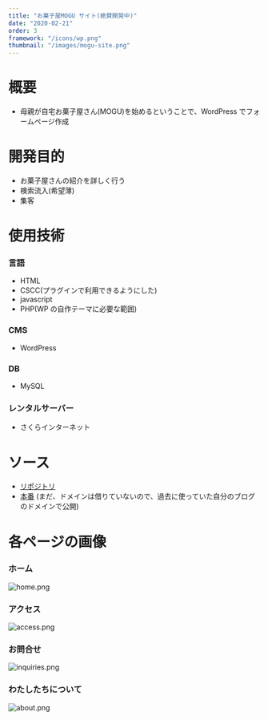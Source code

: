 ```yaml
---
title: "お菓子屋MOGU サイト(絶賛開発中)"
date: "2020-02-21"
order: 3
framework: "/icons/wp.png"
thumbnail: "/images/mogu-site.png"
---
```


# 概要

- 母親が自宅お菓子屋さん(MOGU)を始めるということで、WordPress でフォームページ作成

# 開発目的

- お菓子屋さんの紹介を詳しく行う
- 検索流入(希望薄)
- 集客

# 使用技術

### 言語

- HTML
- CSCC(プラグインで利用できるようにした)
- javascript
- PHP(WP の自作テーマに必要な範囲)

### CMS

- WordPress

### DB

- MySQL

### レンタルサーバー

- さくらインターネット

# ソース

- [リポジトリ](https://github.com/kaity-kaity/WP-Mogu)
- [本番](http://kaity-blog.com/) (まだ、ドメインは借りていないので、過去に使っていた自分のブログのドメインで公開)

# 各ページの画像

### ホーム

![home.png](/images/mogu-site/home.png)

### アクセス

![access.png](/images/mogu-site/access.png)

### お問合せ

![inquiries.png](/images/mogu-site/inquiries.png)

### わたしたちについて

![about.png](/images/mogu-site/about.png)